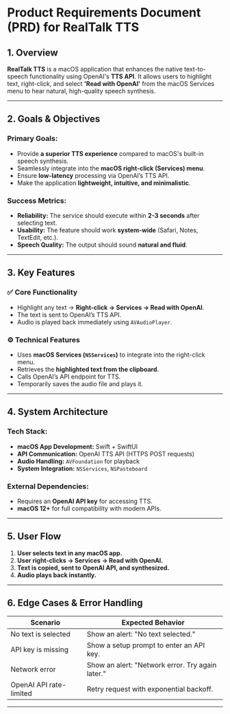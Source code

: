 # **Product Requirements Document (PRD) for RealTalk TTS**

## **1. Overview**
**RealTalk TTS** is a macOS application that enhances the native text-to-speech functionality using OpenAI's **TTS API**. It allows users to highlight text, right-click, and select **'Read with OpenAI'** from the macOS Services menu to hear natural, high-quality speech synthesis.

---
## **2. Goals & Objectives**
### **Primary Goals:**
- Provide **a superior TTS experience** compared to macOS's built-in speech synthesis.
- Seamlessly integrate into the **macOS right-click (Services) menu**.
- Ensure **low-latency** processing via OpenAI’s TTS API.
- Make the application **lightweight, intuitive, and minimalistic**.

### **Success Metrics:**
- **Reliability:** The service should execute within **2-3 seconds** after selecting text.
- **Usability:** The feature should work **system-wide** (Safari, Notes, TextEdit, etc.).
- **Speech Quality:** The output should sound **natural and fluid**.

---
## **3. Key Features**
### ✅ **Core Functionality**
- Highlight any text → **Right-click → Services → Read with OpenAI**.
- The text is sent to OpenAI’s TTS API.
- Audio is played back immediately using `AVAudioPlayer`.

### ⚙️ **Technical Features**
- Uses **macOS Services (`NSServices`)** to integrate into the right-click menu.
- Retrieves the **highlighted text from the clipboard**.
- Calls OpenAI’s API endpoint for TTS.
- Temporarily saves the audio file and plays it.

---
## **4. System Architecture**
### **Tech Stack:**
- **macOS App Development:** Swift + SwiftUI
- **API Communication:** OpenAI TTS API (HTTPS POST requests)
- **Audio Handling:** `AVFoundation` for playback
- **System Integration:** `NSServices`, `NSPasteboard`

### **External Dependencies:**
- Requires an **OpenAI API key** for accessing TTS.
- **macOS 12+** for full compatibility with modern APIs.

---
## **5. User Flow**
1. **User selects text in any macOS app.**
2. **User right-clicks → Services → Read with OpenAI.**
3. **Text is copied, sent to OpenAI API, and synthesized.**
4. **Audio plays back instantly.**

---
## **6. Edge Cases & Error Handling**
| **Scenario**  | **Expected Behavior** |
|--------------|---------------------|
| No text is selected | Show an alert: "No text selected." |
| API key is missing | Show a setup prompt to enter an API key. |
| Network error | Show an alert: "Network error. Try again later." |
| OpenAI API rate-limited | Retry request with exponential backoff. |

---
